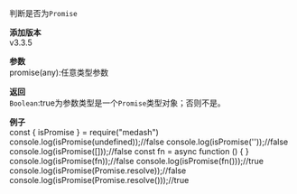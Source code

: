 判断是否为`Promise`  
  
**添加版本**  
v3.3.5  

**参数**   
promise(any):任意类型参数  

**返回**  
`Boolean`:true为参数类型是一个`Promise`类型对象；否则不是。  

**例子**  
<me-embed>const  { isPromise }  = require("medash")
console.log(isPromise(undefined));//false
console.log(isPromise(''));//false
console.log(isPromise([]));//false
const fn = async function () { }
console.log(isPromise(fn));//false
console.log(isPromise(fn()));//true
console.log(isPromise(Promise.resolve));//false
console.log(isPromise(Promise.resolve()));//true



</me-embed>  

